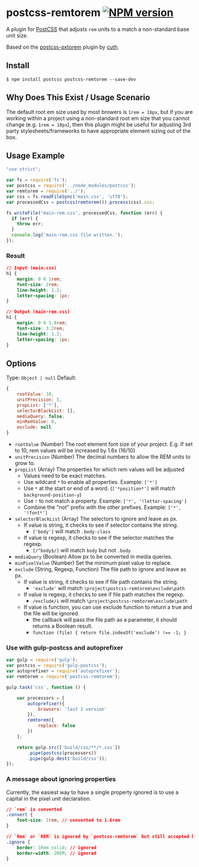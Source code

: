# postcss-remtorem [![NPM version](https://badge.fury.io/js/postcss-remtorem.svg)](http://badge.fury.io/js/postcss-remtorem)

A plugin for [PostCSS](https://github.com/ai/postcss) that adjusts `rem` units to a match a non-standard base unit size.

Based on the [postcss-pxtorem](https://github.com/cuth/postcss-pxtorem) plugin by [cuth](https://github.com/cuth).

## Install

```shell
$ npm install postcss postcss-remtorem --save-dev
```

## Why Does This Exist / Usage Scenario

The default root em size used by most browers is `1rem = 16px`, but if you are working within a project using a non-standard root em size that you cannot change (e.g. `1rem = 10px`), then this plugin might be useful for adjusting 3rd party stylesheets/frameworks to have appropriate element sizing out of the box.

## Usage Example

```js
"use strict";

var fs = require('fs');
var postcss = require('../node_modules/postcss');
var remtorem = require('../');
var css = fs.readFileSync('main.css', 'utf8');
var processedCss = postcss(remtorem()).process(css).css;

fs.writeFile('main-rem.css', processedCss, function (err) {
  if (err) {
    throw err;
  }
  console.log('main-rem.css file written.');
});

```

### Result
```css
// Input (main.css)
h1 {
    margin: 0 0 1rem;
    font-size: 2rem;
    line-height: 1.2;
    letter-spacing: 1px;
}

// Output (main-rem.css)
h1 {
    margin: 0 0 1.6rem;
    font-size: 3.2rem;
    line-height: 1.2;
    letter-spacing: 1px;
}
```

## Options

Type: `Object | null`
Default:
```js
{
    rootValue: 10,
    unitPrecision: 5,
    propList: ['*'],
    selectorBlackList: [],
    mediaQuery: false,
    minRemValue: 0,
    exclude: null
}
```

- `rootValue` (Number) The root element font size of your project. E.g. If set to 10, rem values will be increased by 1.6x (16/10)
- `unitPrecision` (Number) The decimal numbers to allow the REM units to grow to.
- `propList` (Array) The properties for which rem values will be adjusted
    - Values need to be exact matches.
    - Use wildcard `*` to enable all properties. Example: `['*']`
    - Use `*` at the start or end of a word. (`['*position*']` will match `background-position-y`)
    - Use `!` to not match a property. Example: `['*', '!letter-spacing']`
    - Combine the "not" prefix with the other prefixes. Example: `['*', '!font*']`
- `selectorBlackList` (Array) The selectors to ignore and leave as px.
    - If value is string, it checks to see if selector contains the string.
        - `['body']` will match `.body-class`
    - If value is regexp, it checks to see if the selector matches the regexp.
        - `[/^body$/]` will match `body` but not `.body`
- `mediaQuery` (Boolean) Allow px to be converted in media queries.
- `minPixelValue` (Number) Set the minimum pixel value to replace.
- `exclude` (String, Regexp, Function) The file path to ignore and leave as px.
    - If value is string, it checks to see if file path contains the string.
        - `'exclude'` will match `\project\postcss-remtorem\exclude\path`
    - If value is regexp, it checks to see if file path matches the regexp.
        - `/exclude/i` will match `\project\postcss-remtorem\exclude\path`
    - If value is function, you can use exclude function to return a true and the file will be ignored.
        - the callback will pass the file path as  a parameter, it should returns a Boolean result.
        - `function (file) { return file.indexOf('exclude') !== -1; }`

### Use with gulp-postcss and autoprefixer

```js
var gulp = require('gulp');
var postcss = require('gulp-postcss');
var autoprefixer = require('autoprefixer');
var remtorem = require('postcss-remtorem');

gulp.task('css', function () {

    var processors = [
        autoprefixer({
            browsers: 'last 1 version'
        }),
        remtorem({
            replace: false
        })
    ];

    return gulp.src(['build/css/**/*.css'])
        .pipe(postcss(processors))
        .pipe(gulp.dest('build/css'));
});
```

### A message about ignoring properties
Currently, the easiest way to have a single property ignored is to use a capital in the pixel unit declaration.

```css
// `rem` is converted
.convert {
    font-size: 1rem; // converted to 1.6rem
}

// `Rem` or `REM` is ignored by `postcss-remtorem` but still accepted by browsers
.ignore {
    border: 1Rem solid; // ignored
    border-width: 2REM; // ignored
}
```
